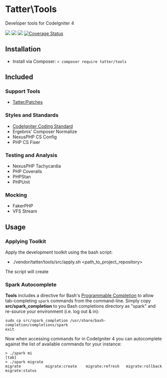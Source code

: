 # Tatter\Tools
Developer tools for CodeIgniter 4

[![](https://github.com/tattersoftware/codeigniter4-tools/workflows/PHPUnit/badge.svg)](https://github.com/tattersoftware/codeigniter4-tools/actions/workflows/test.yml)
[![](https://github.com/tattersoftware/codeigniter4-tools/workflows/PHPStan/badge.svg)](https://github.com/tattersoftware/codeigniter4-tools/actions/workflows/analyze.yml)
[![](https://github.com/tattersoftware/codeigniter4-tools/workflows/Deptrac/badge.svg)](https://github.com/tattersoftware/codeigniter4-tools/actions/workflows/inspect.yml)
[![Coverage Status](https://coveralls.io/repos/github/tattersoftware/codeigniter4-tools/badge.svg?branch=develop)](https://coveralls.io/github/tattersoftware/codeigniter4-tools?branch=develop)

## Installation

* Install via Composer: `> composer require tatter/tools`

## Included

### Support Tools

* [Tatter/Patches](https://github.com/tattersoftware/codeigniter4-patches)

### Styles and Standards

* [CodeIgniter Coding Standard](https://github.com/CodeIgniter/coding-standard)
* Ergebnis' Composer Normalize
* NexusPHP CS Config
* PHP CS Fixer

### Testing and Analysis

* NexusPHP Tachycardia
* PHP Coveralls
* PHPStan
* PHPUnit

### Mocking

* FakerPHP
* VFS Stream

## Usage

### Applying Toolkit

Apply the development toolkit using the bash script:

* ./vendor/tatter/tools/src/apply.sh <path_to_project_repository>

The script will create

### Spark Autocomplete

**Tools** includes a directive for Bash's
[Programmable Completion](http://www.gnu.org/software/bash/manual/bash.html#Programmable-Completion)
to allow tab-completing `spark` commands from the command-line.
Simply copy **src/spark_completion** to you Bash completions directory as "spark" and
re-source your environment (i.e. log out & in):

	sudo cp src/spark_completion /usr/share/bash-completion/completions/spark
	exit

Now when accessing commands for in CodeIgniter 4 you can autocomplete against
the list of available commands for your instance:

	> ./spark mi
	[tab]
	> ./spark migrate
	migrate           migrate:create    migrate:refresh   migrate:rollback  migrate:status
